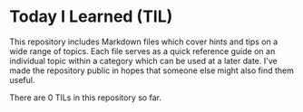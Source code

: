 # Today I Learned (TIL)
This repository includes Markdown files which cover hints and tips on a wide range of topics.  Each file serves as a quick reference guide on an individual topic within a category which can be used at a later date.  I've made the repository public in hopes that someone else might also find them useful.

There are <!-- Count starts -->0<!-- Count ends --> TILs in this repository so far.

<!-- TILs start -->
<!-- TILs end -->
